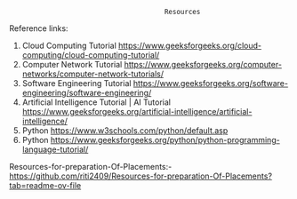                                            Resources

Reference links:
1. Cloud Computing Tutorial  https://www.geeksforgeeks.org/cloud-computing/cloud-computing-tutorial/
2. Computer Network Tutorial   https://www.geeksforgeeks.org/computer-networks/computer-network-tutorials/
3. Software Engineering Tutorial   https://www.geeksforgeeks.org/software-engineering/software-engineering/
4. Artificial Intelligence Tutorial | AI Tutorial    https://www.geeksforgeeks.org/artificial-intelligence/artificial-intelligence/
5. Python   https://www.w3schools.com/python/default.asp
6. Python   https://www.geeksforgeeks.org/python/python-programming-language-tutorial/




Resources-for-preparation-Of-Placements:-
https://github.com/riti2409/Resources-for-preparation-Of-Placements?tab=readme-ov-file
